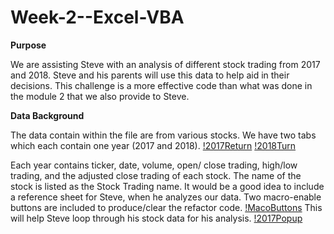 # Week-2--Excel-VBA
**Purpose**

We are assisting Steve with an analysis of different stock trading from 2017 and 2018. Steve and his parents will use this data to help aid in their decisions. This challenge is a more effective code than what was done in the module 2 that we also provide to Steve.

**Data Background**

The data contain within the file are from various stocks. We have two tabs which each contain one year (2017 and 2018). 
[!2017Return](https://github.com/LindsayTeeters/Week-2--Excel-VBA/blob/main/Resources/2017.PNG)  [!2018Turn](https://github.com/LindsayTeeters/Week-2--Excel-VBA/blob/main/Resources/2018.PNG)

Each year contains ticker, date, volume, open/ close trading, high/low trading, and the adjusted close trading of each stock. The name of the stock is listed as the Stock Trading name. It would be a good idea to include a reference sheet for Steve, when he analyzes our data. Two macro-enable buttons are included to produce/clear the refactor code.
[!MacoButtons](https://github.com/LindsayTeeters/Week-2--Excel-VBA/blob/main/Resources/MacroButtons.PNG)
This will help Steve loop through his stock data for his analysis. 
[!2017Popup](https://github.com/LindsayTeeters/Week-2--Excel-VBA/blob/main/Resources/2017%20pop%20up.PNG)


